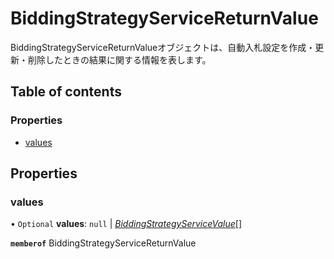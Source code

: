 # BiddingStrategyServiceReturnValue


<div lang=\"ja\">BiddingStrategyServiceReturnValueオブジェクトは、自動入札設定を作成・更新・削除したときの結果に関する情報を表します。</div> 

## Table of contents

### Properties

- [values](biddingstrategyservicereturnvalue.md#values)

## Properties

### values

• `Optional` **values**: ``null`` \| [*BiddingStrategyServiceValue*](biddingstrategyservicevalue.md)[]

**`memberof`** BiddingStrategyServiceReturnValue
